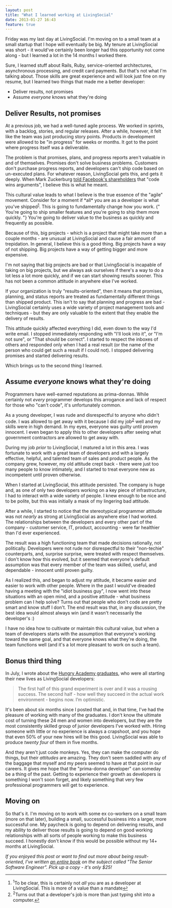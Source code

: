 ```yaml
---
layout: post
title: "What I learned working at LivingSocial"
date: 2013-01-27 16:43
feature: true
---
```


Friday was my last day at LivingSocial.  I'm moving on to a small team at a small startup that I hope will eventually be big.  My tenure at LivingSocial was short - it would've certainly been longer had this opportunity not come along - but I learned a lot in the 14 months I worked there.

Sure, I learned stuff about Rails, Ruby, service-oriented architectures, asynchronous processing, and credit card payments.  But
that's not what I'm talking about.  Those skills are great experience and will look just fine on my resume, but I learned two
things that made me a better developer:

* Deliver results, not promises
* Assume *everyone* knows what they're doing

<!-- more -->

## Deliver Results, not promises

At a previous job, we had a well-tuned agile process.  We worked in sprints, with a backlog, stories, and regular releases.  After a while, however, it felt like the team was just producing story points.  Products in development were allowed to be "in progress" for weeks or months.  It got to the point where progress itself was a deliverable.

The problem is that promises, plans, and progress reports aren't valuable in and of themselves.  Promises don't solve business
problems.  Customers don't purchase progress reports, and developers can't ship code based on un-executed plans.  For whatever
reason, LivingSocial gets this, and gets it deeply.  When Mark Zuckerburg [told Facebook's shareholders][fbletter] that "code wins arguments",
I believe this is what he meant.

<div class='has-pullquote'>
This cultural value leads to what I believe is the true essence of the "agile" movement.  Consider for a moment if *all* you are
as a developer is what you've shipped<a name="back-1"></a><sup><a href="#1">1</a></sup>.  This is going to fundamentally change how you work. {" You're going to ship smaller features and you're going to ship them more quickly. "}  You're going to deliver value to the business as quickly and frequently as possible.
</div>

Because of this, big projects - which is a project that might take more than a couple months - are unusual at LivingSocial and cause a fair amount of trepidation.  In general, I believe this is a good thing.  Big projects have a way of not shipping.  Big projects have a way of getting bigger and more expensive.

I'm not saying that big projects are bad or that LivingSocial is incapable of taking on big projects, but we always ask ourselves
if there's a way to do a lot less a lot more quickly, and if we can start showing results sooner.  This has not been a common attitude in anywhere else I've worked.

If your organization is truly "results-oriented", then it means that promises, planning, and status reports are treated as
fundamentally different things than shipped product.  This isn't to say that planning and progress are bad - LivingSocial
certainly uses a wide variety of project management tools and techniques - but they are only valuable to the extent that they
enable the delivery of results.

This attitude quickly affected everything I did, even down to the way I'd write email. I stopped immediately responding with "I'll look into it", or "I'm not sure", or "That should be correct".  I started to respect the inboxes of others and responded only when I had a real result (or the name of the person who could get such a result if I could not).  I stopped delivering promises and started delivering results.

Which brings us to the second thing I learned.

## Assume *everyone* knows what they're doing

Programmers have well-earned reputations as prima-donnas.  While certainly not *every* programmer develops this arrogance and lack of respect for those who "can't code", it's unfortunately common.

As a young developer, I was rude and disrespectful to anyone who didn't code.  I was allowed to get away with it because I did my job<a name="back-2"></a><sup><a href="#2">2</a></sup> well and my skills were in high demand.  In my eyes, everyone was guilty until proven innocent.  I even began to apply this to other developers after seeing what government contractors are allowed to get away with.

During my job *prior* to LivingSocial, I matured a lot in this area.  I was fortunate to work with a great team of developers and with a largely effective, helpful, and talented team of sales and product people.  As the company grew, however, my old attitude crept back - there were just too many people to know intimately, and I started to treat everyone new as incompetent until proven otherwise.

When I started at LivingSocial, this attitude persisted.  The company is huge and, as one of only two developers working on a key
piece of infrastructure, I had to interact with a wide variety of people.  I knew enough to be nice and to be polite, but this
was initially a mask of my lingering bad attitude.

After a while, I started to notice that the stereotypical programmer attitude was not *nearly* as strong at LivingSocial as anywhere else I had worked.  The relationships between the developers and every other part of the company - customer service, IT, product, accounting - were far healthier than I'd ever experienced.

<div class='has-pullquote'>
The result was a high functioning team that made decisions rationally, not politically.  Developers were not rude nor disrespectful to their "non-techie" counterparts, and, surprise surprise, were treated with respect themselves.  I don't know how this evolved, but it seemed that  <span class='pullquote'> everyone's default assumption was that every member of the team was skilled, useful, and dependable </span>  - innocent until proven guilty.
</div>

As I realized this, and began to adjust my attitude, it became easier and easier to work with other people.  Where in the past I would've dreaded having a meeting with the "idiot business guy", I now went into these situations with an open mind, and a positive attitude - what business problem can I help solve?  Turns out that people who don't code are pretty smart and know stuff I don't. The end result was that, in any discussion, the best idea would almost always win (and it wasn't necessarily the developer's :)

I have no idea how to cultivate or maintain this cultural value, but when a team of developers starts with the assumption that
everyone's working toward the same goal, and that everyone knows what they're doing, the team functions well (and it's a lot more
pleasant to work on such a team).

## Bonus third thing

In July, I wrote about the [Hungry Academy graduates][hapost], who were all starting their new lives as LivingSocial developers:

> The first half of this grand experiment is over and it was a rousing success. The second half - how well they succeed in the actual work environment - begins now. I’m optimistic.

It's been about six months since I posted that and, in that time, I've had the pleasure of working with many of the graduates.  I don't know the ultimate cost of turning these 24 men and women into developers, but they are the most consistently skilled group of junior developers I've worked with.  Hiring someone with little or no experience is always a crapshoot, and you hope that even 50% of your new hires will be this good. LivingSocial was able to produce *twenty four* of them in five months.

And they aren't just code monkeys.  Yes, they can make the computer do things, but their *attitudes* are amazing.  They don't seem saddled with
any of the baggage that myself and my peers seemed to have at that point in our careers.  It gives me hope that the "prima-donna
developer" can someday be a thing of the past.  Getting to experience their growth as developers is something I won't soon forget, and likely something that very few professional programmers will get to experience.

## Moving on

So that's it.  I'm moving on to work with some ex co-workers on a small team (more on that later), building a small, successful business into a larger, more successful one.  My paycheck is going to depend on delivering results, and my ability to deliver those results is going to depend on good working relationships with all sorts of people working to make this business succeed.  I honestly don't know if this would be possible without my 14+ months at LivingSocial.

_If you enjoyed this post or want to find out more about being result-oriented, I've written [an entire book][sweng] on the subject called "The Senior Software Engineer".  Pick up a copy - it's only $25!_

---

<footer class='footnotes'>
<ol>
<li>
<a name='1'></a>
<sup>1</sup>To be clear, this is certainly not <em>all</em> you are as a developer at LivingSocial.  This is more of a value than a mandate<a href='#back-1'>↩</a>
</li>
<li>
<a name='2'></a>
<sup>2</sup>Turns out that a developer's job is more than just typing shit into a computer.<a href='#back-2'>↩</a>
</li>
</ol></footer>

[hapost]: http://www.naildrivin5.com/blog/2012/07/30/hungry-academy-graduates.html
[fbletter]: http://www.ft.com/cms/s/2/a2109a54-4d88-11e1-b96c-00144feabdc0.html#axzz2JHe6EgfY
[sweng]: http://www.theseniorsoftwareengineer.com
